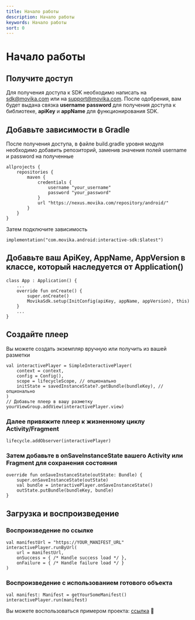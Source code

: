 ```yaml
---
title: Начало работы
description: Начало работы
keywords: Начало работы
sort: 0
---
```


# Начало работы

## Получите доступ

Для получения доступа к SDK необходимо написать на sdk@movika.com или на support@movika.com. После одобрения, вам будет выдана связка **username** **password** для получения
доступа к библиотеке, **apiKey** и **appName** для функционирования SDK.

## Добавьте зависимости в Gradle

После получения доступа, в файле build.gradle уровня модуля необходимо добавить репозиторий, заменив значения полей username и password
на полученные

```
allprojects {
    repositories {
        maven {
            credentials {
                username "your_username"
                password "your_password"
            }
            url "https://nexus.movika.com/repository/android/"
        }
    }
}
```

Затем подключите зависимость

```
implementation("com.movika.android:interactive-sdk:$latest")
```

## Добавьте ваш ApiKey, AppName, AppVersion в классе, который наследуется от Application()

```
class App : Application() {
	...
    override fun onCreate() {
        super.onCreate()
        MovikaSdk.setup(InitConfig(apiKey, appName, appVersion), this)
    }
    ...
}
```

## Создайте плеер

Вы можете создать экземпляр вручную или получить из вашей разметки

```
val interactivePlayer = SimpleInteractivePlayer(
	context = context,
	config = Config(),
	scope = lifecycleScope, // опционально
	initState = savedInstanceState?.getBundle(bundleKey), // опционально
)
// Добавьте плеер в вашу разметку
yourViewGroup.addView(interactivePlayer.view)
```

### Далее привяжите плеер к жизненному циклу Activity/Fragment

```
lifecycle.addObserver(interactivePlayer)
```

### Затем добавьте в onSaveInstanceState вашего Activity или Fragment для сохранения состояния

```
override fun onSaveInstanceState(outState: Bundle) {
    super.onSaveInstanceState(outState)
    val bundle = interactivePlayer.onSaveInstanceState()
    outState.putBundle(bundleKey, bundle)
}
```

## Загрузка и воспроизведение

### Воспроизведение по ссылке
```
val manifestUrl = "https://YOUR_MANIFEST_URL"
interactivePlayer.runByUrl(
	url = manifestUrl,
	onSuccess = { /* Handle success load */ },
	onFailure = { /* Handle failure load */ }
)

```
### Воспроизведение с использованием готового объекта
```
val manifest: Manifest = getYourSomeManifest()
interactivePlayer.run(manifest)
```

Вы можете воспользоваться примером проекта: [ссылка](https://github.com/movika/android.sdk.sample.movika.com)
